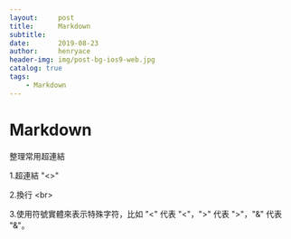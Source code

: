```yaml
---
layout:     post
title:      Markdown
subtitle:   
date:       2019-08-23
author:     henryace
header-img: img/post-bg-ios9-web.jpg
catalog: true
tags:
    - Markdown
---
```

# Markdown

整理常用超連結

1.超連結 "<>"

2.換行 &lt;br&gt;

3.使用符號實體來表示特殊字符，比如 "&lt;" 代表 "<"，"&gt;" 代表 ">"，"&amp;" 代表 "&"。